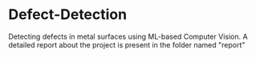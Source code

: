 # Defect-Detection
Detecting defects in metal surfaces using ML-based Computer Vision.
A detailed report about the project is present in the folder named "report"
